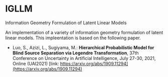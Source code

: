 # IGLLM
Information Geometry Formulation of Latent Linear Models

An implementation of a variety of information geometry formulation of latent linear models. This impleentation is based on the following paper.
* Luo, S., Azizi, L., Sugiyama, M.: **Hierarchical Probabilistic Model for Blind Source Separation via Legendre Transformation**, 37th Conference on Uncertainty in Artificial Intelligence, July 27-30, 2021, Online (UAI2021) [link: https://arxiv.org/abs/1909.11294](https://arxiv.org/abs/1909.11294)
